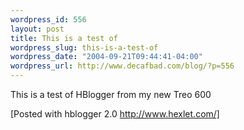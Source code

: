 ```yaml
--- 
wordpress_id: 556
layout: post
title: This is a test of
wordpress_slug: this-is-a-test-of
wordpress_date: "2004-09-21T09:44:41-04:00"
wordpress_url: http://www.decafbad.com/blog/?p=556
---
```

This is a test of HBlogger from my new Treo 600

[Posted with hblogger 2.0 http://www.hexlet.com/]
